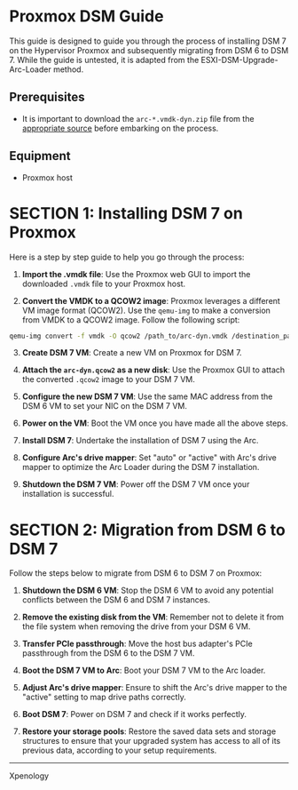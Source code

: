 # Proxmox DSM Guide

This guide is designed to guide you through the process of installing DSM 7 on the Hypervisor Proxmox and subsequently migrating from DSM 6 to DSM 7. While the guide is untested, it is adapted from the ESXI-DSM-Upgrade-Arc-Loader method. 



## Prerequisites

- It is important to download the `arc-*.vmdk-dyn.zip` file from the [appropriate source](https://github.com/AuxXxilium/arc/releases) before embarking on the process.

## Equipment

- Proxmox host

# SECTION 1: Installing DSM 7 on Proxmox

Here is a step by step guide to help you go through the process:

1. **Import the .vmdk file**: Use the Proxmox web GUI to import the downloaded `.vmdk` file to your Proxmox host.

2. **Convert the VMDK to a QCOW2 image**: Proxmox leverages a different VM image format (QCOW2). Use the `qemu-img` to make a conversion from VMDK to a QCOW2 image. Follow the following script:
```bash
qemu-img convert -f vmdk -O qcow2 /path_to/arc-dyn.vmdk /destination_path/arc-dyn.qcow2
```
3. **Create DSM 7 VM**: Create a new VM on Proxmox for DSM 7.

4. **Attach the `arc-dyn.qcow2` as a new disk**: Use the Proxmox GUI to attach the converted `.qcow2` image to your DSM 7 VM.

5. **Configure the new DSM 7 VM**: Use the same MAC address from the DSM 6 VM to set your NIC on the DSM 7 VM.

6. **Power on the VM**: Boot the VM once you have made all the above steps.

7. **Install DSM 7**: Undertake the installation of DSM 7 using the Arc.

8. **Configure Arc's drive mapper**: Set "auto" or "active" with Arc's drive mapper to optimize the Arc Loader during the DSM 7 installation.

9. **Shutdown the DSM 7 VM**: Power off the DSM 7 VM once your installation is successful.

# SECTION 2: Migration from DSM 6 to DSM 7

Follow the steps below to migrate from DSM 6 to DSM 7 on Proxmox:

1. **Shutdown the DSM 6 VM**: Stop the DSM 6 VM to avoid any potential conflicts between the DSM 6 and DSM 7 instances.

2. **Remove the existing disk from the VM**: Remember not to delete it from the file system when removing the drive from your DSM 6 VM.

3. **Transfer PCIe passthrough**: Move the host bus adapter's PCIe passthrough from the DSM 6 to the DSM 7 VM.

4. **Boot the DSM 7 VM to Arc**: Boot your DSM 7 VM to the Arc loader.

5. **Adjust Arc's drive mapper**: Ensure to shift the Arc's drive mapper to the "active" setting to map drive paths correctly.

6. **Boot DSM 7**: Power on DSM 7 and check if it works perfectly.

7. **Restore your storage pools**: Restore the saved data sets and storage structures to ensure that your upgraded system has access to all of its previous data, according to your setup requirements.


---
Xpenology
